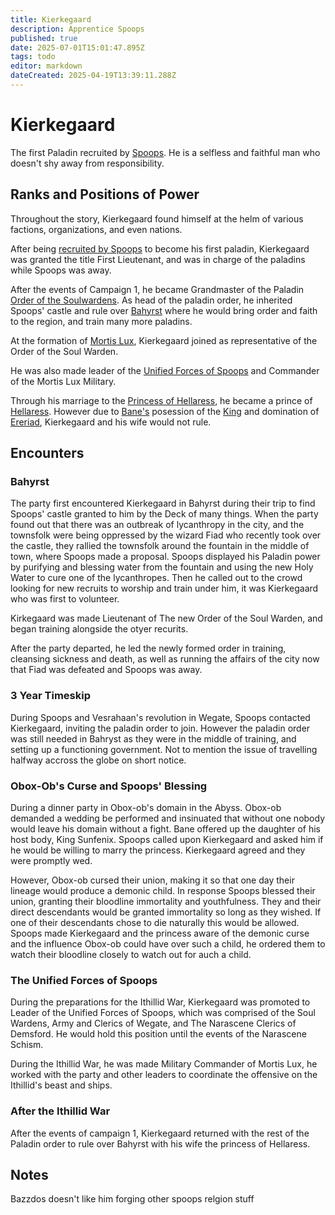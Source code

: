 ```yaml
---
title: Kierkegaard
description: Apprentice Spoops 
published: true
date: 2025-07-01T15:01:47.895Z
tags: todo
editor: markdown
dateCreated: 2025-04-19T13:39:11.288Z
---
```


# Kierkegaard
The first Paladin recruited by [Spoops](/characters/spoops). He is a selfless and faithful man who doesn't shy away from responsibility. 


## Ranks and Positions of Power
Throughout the story, Kierkegaard found himself at the helm of various factions, organizations, and even nations. 

After being [recruited by Spoops](/Events/the-ice-castle-of-bahyrst) to become his first paladin, Kierkegaard was granted the title First Lieutenant, and was in charge of the paladins while Spoops was away.

After the events of Campaign 1, he became Grandmaster of the Paladin [Order of the Soulwardens](/organizations/soulwardens). As head of the paladin order, he inherited Spoops' castle and rule over [Bahyrst](/locations/Mardun/Bahyrst) where he would bring order and faith to the region, and train many more paladins.

At the formation of [Mortis Lux](/organizations/mortis-lux), Kierkegaard joined as representative of the Order of the Soul Warden. 

He was also made leader of the [Unified Forces of Spoops](/organizations/unified-forces-of-spoops) and Commander of the Mortis Lux Military.

Through his marriage to the [Princess of Hellaress](/characters/vilra-sunfenix), he became a prince of [Hellaress](/locations/Ereriad/Hellaress). However due to [Bane's](/characters/bane) posession of the [King](/characters/king-sunfenix) and domination of [Ereriad](/locations/Ereriad), Kierkegaard and his wife would not rule.



## Encounters

### Bahyrst
The party first encountered Kierkegaard in Bahyrst during their trip to find Spoops' castle granted to him by the Deck of many things. 
When the party found out that there was an outbreak of lycanthropy in the city, and the townsfolk were being oppressed by the wizard Fiad who recently took over the castle, they rallied the townsfolk around the fountain in the middle of town, where Spoops made a proposal. Spoops displayed his Paladin power by purifying and blessing water from the fountain and using the new Holy Water to cure one of the lycanthropes. Then he called out to the crowd looking for new recruits to worship and train under him, it was Kierkegaard who was first to volunteer.

Kirkegaard was made Lieutenant of The new Order of the Soul Warden, and began training alongside the otyer recurits.

After the party departed, he led the newly formed order in training, cleansing sickness and death, as well as running the affairs of the city now that Fiad was defeated and Spoops was away. 

### 3 Year Timeskip
During Spoops and Vesrahaan's revolution in Wegate, Spoops contacted Kierkegaard, inviting the paladin order to join. However the paladin order was still needed in Bahryst as they were in the middle of training, and setting up a functioning government. Not to mention the issue of travelling halfway accross the globe on short notice.

### Obox-Ob's Curse and Spoops' Blessing
During a dinner party in Obox-ob's domain in the Abyss. Obox-ob demanded a wedding be performed and insinuated that without one nobody would leave his domain without a fight. Bane offered up the daughter of his host body, King Sunfenix. Spoops called upon Kierkegaard and asked him if he would be willing to marry the princess. Kierkegaard agreed and they were promptly wed. 

However, Obox-ob cursed their union, making it so that one day their lineage would produce a demonic child. In response Spoops blessed their union, granting their bloodline immortality and youthfulness. They and their direct descendants would be granted immortality so long as they wished. If one of their descendants chose to die naturally this would be allowed. Spoops made Kierkegaard and the princess aware of the demonic curse and the influence Obox-ob could have over such a child, he ordered them to watch their bloodline closely to watch out for auch a child.

### The Unified Forces of Spoops
During the preparations for the Ithillid War, Kierkegaard was promoted to Leader of the Unified Forces of Spoops, which was comprised of the Soul Wardens, Army and Clerics of Wegate, and The Narascene Clerics of Demsford. He would hold this position until the events of the Narascene Schism. 

During the Ithillid War, he was made Military Commander of Mortis Lux, he worked with the party and other leaders to coordinate the offensive on the Ithillid's beast and ships.

### After the Ithillid War

After the events of campaign 1, Kierkegaard returned with the rest of the Paladin order to rule over Bahyrst with his wife the princess of Hellaress. 




## Notes
Bazzdos doesn't like him forging
other spoops relgion stuff